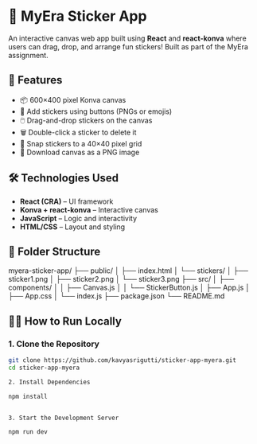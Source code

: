 # 🎨 MyEra Sticker App

An interactive canvas web app built using **React** and **react-konva** where users can drag, drop, and arrange fun stickers! Built as part of the MyEra assignment.

## 🚀 Features

- 📦 600×400 pixel Konva canvas
- 🎯 Add stickers using buttons (PNGs or emojis)
- 🖱️ Drag-and-drop stickers on the canvas
- 🗑️ Double-click a sticker to delete it
- 📐 Snap stickers to a 40×40 pixel grid
- 📸 Download canvas as a PNG image

## 🛠 Technologies Used

- **React (CRA)** – UI framework
- **Konva + react-konva** – Interactive canvas
- **JavaScript** – Logic and interactivity
- **HTML/CSS** – Layout and styling

## 📁 Folder Structure

myera-sticker-app/
├── public/
│ ├── index.html
│ └── stickers/
│ ├── sticker1.png
│ ├── sticker2.png
│ └── sticker3.png
├── src/
│ ├── components/
│ │ ├── Canvas.js
│ │ └── StickerButton.js
│ ├── App.js
│ ├── App.css
│ └── index.js
├── package.json
└── README.md


## 🧑‍💻 How to Run Locally

### 1. Clone the Repository

```bash
git clone https://github.com/kavyasrigutti/sticker-app-myera.git
cd sticker-app-myera

2. Install Dependencies

npm install


3. Start the Development Server

npm run dev
